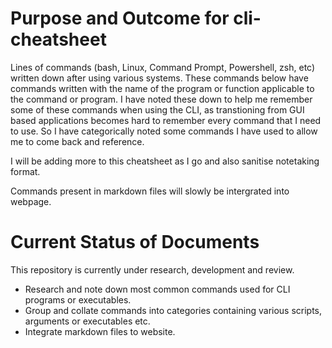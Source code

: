 # Purpose and Outcome for cli-cheatsheet
Lines of commands (bash, Linux, Command Prompt, Powershell, zsh, etc) written down after using various systems. These commands below have commands written with the name of the program or function applicable to the command or program. I have noted these down to help me remember some of these commands when using the CLI, as transtioning from GUI based applications becomes hard to remember every command that I need to use. So I have categorically noted some commands I have used to allow me to come back and reference.

I will be adding more to this cheatsheet as I go and also sanitise notetaking format.

Commands present in markdown files will slowly be intergrated into webpage.

# Current Status of Documents
This repository is currently under research, development and review.
- Research and note down most common commands used for CLI programs or executables.
- Group and collate commands into categories containing various scripts, arguments or executables etc.
- Integrate markdown files to website.
